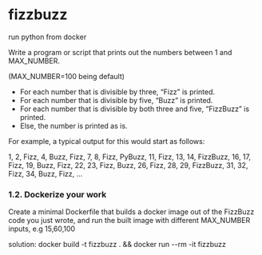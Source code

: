# fizzbuzz
run python from docker

Write a program or script that prints out the numbers between 1 and MAX_NUMBER.

 (MAX_NUMBER=100 being default)

* For each number that is divisible by three, “Fizz” is printed.
* For each number that is divisible by five, “Buzz” is printed.
* For each number that is divisible by both three and five, “FizzBuzz” is printed.
* Else, the number is printed as is.

For example, a typical output for this would start as follows:

1, 2, Fizz, 4, Buzz, Fizz, 7, 8, Fizz, PyBuzz, 11, Fizz, 13, 14, FizzBuzz, 16, 17, Fizz, 19, Buzz, Fizz, 22, 23, Fizz, Buzz, 26, Fizz, 28, 29, FizzBuzz, 31, 32, Fizz, 34, Buzz, Fizz, …

### 1.2. Dockerize your work
Create a minimal Dockerfile that builds a docker image out of the FizzBuzz code you just wrote,
and run the built image with different MAX_NUMBER inputs, e.g 15,60,100

solution: docker build -t fizzbuzz . && docker run --rm -it fizzbuzz   
